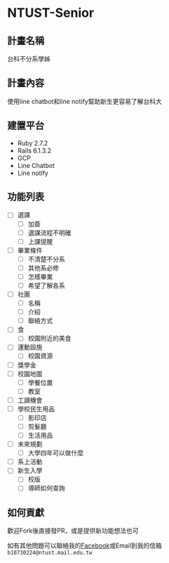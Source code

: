 # NTUST-Senior
## 計畫名稱
台科不分系學姊
## 計畫內容
使用line chatbot和line notify幫助新生更容易了解台科大
## 建置平台
- Ruby 2.7.2
- Rails 6.1.3.2
- GCP
- Line Chatbot
- Line notify
## 功能列表
- [ ] 選課
    - [ ] 加簽
    - [ ] 選課流程不明確
    - [ ] 上課提醒
- [ ] 畢業條件
    - [ ] 不清楚不分系
    - [ ] 其他系必修
    - [ ] 怎樣畢業
    - [ ] 希望了解各系
- [ ] 社團
    - [ ] 名稱
    - [ ] 介紹
    - [ ] 聯絡方式
- [ ] 食
    - [ ] 校園附近的美食
- [ ] 運動設施
    - [ ] 校園資源
- [ ] 獎學金
- [ ] 校園地圖
    - [ ] 學餐位置
    - [ ] 教室
- [ ] 工讀機會
- [ ] 學校民生用品
    - [ ] 影印店
    - [ ] 剪髮廳
    - [ ] 生活用品
- [ ] 未來規劃
    - [ ] 大學四年可以做什麼
- [ ] 系上活動
- [ ] 新生入學
    - [ ] 校版
    - [ ] 導師如何查詢
## 如何貢獻
歡迎Fork後直接發PR，或是提供新功能想法也可

如有其他問題可以聯絡我的[Facebook](https://www.facebook.com/profile.php?id=100006651004776)或Email到我的信箱`b10730224@ntust.mail.edu.tw`
  
  

